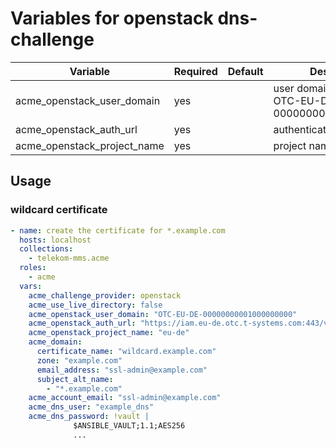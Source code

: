 # Variables for openstack dns-challenge

| Variable                    | Required | Default | Description
|-----------------------------|----------|---------|------------
| acme_openstack_user_domain  | yes      |         | user domain name like OTC-EU-DE-00000000001000000000
| acme_openstack_auth_url     | yes      |         | authentication api-url
| acme_openstack_project_name | yes      |         | project name

## Usage

### wildcard certificate

```yaml
- name: create the certificate for *.example.com
  hosts: localhost
  collections:
    - telekom-mms.acme
  roles:
    - acme
  vars:
    acme_challenge_provider: openstack
    acme_use_live_directory: false
    acme_openstack_user_domain: "OTC-EU-DE-00000000001000000000"
    acme_openstack_auth_url: "https://iam.eu-de.otc.t-systems.com:443/v3"
    acme_openstack_project_name: "eu-de"
    acme_domain:
      certificate_name: "wildcard.example.com"
      zone: "example.com"
      email_address: "ssl-admin@example.com"
      subject_alt_name:
        - "*.example.com"
    acme_account_email: "ssl-admin@example.com"
    acme_dns_user: "example_dns"
    acme_dns_password: !vault |
              $ANSIBLE_VAULT;1.1;AES256
              ...
```
